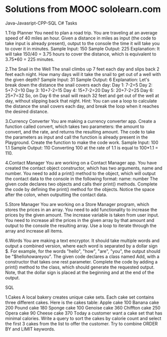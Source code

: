 # Solutions from MOOC sololearn.com 
Java-Javasript-CPP-SQL
C# Tasks

1.Trip Planner
You need to plan a road trip. You are traveling at an average speed of 40 miles an hour.
Given a distance in miles as input (the code to take input is already present), output to the console the time it will take you to cover it in minutes.
Sample Input:
150
Sample Output:
225
Explanation: It will take 150/40 = 3.75 hours to cover the distance, which is equivalent to 3.75*60 = 225 minutes.

2.The Snail in the Well
The snail climbs up 7 feet each day and slips back 2 feet each night.
How many days will it take the snail to get out of a well with the given depth?
Sample Input:
31
Sample Output:
6
Explanation: Let's break down the distance the snail covers each day:
Day 1: 7-2=5
Day 2: 5+7-2=10
Day 3: 10+7-2=15
Day 4: 15+7-2=20
Day 5: 20+7-2=25
Day 6: 25+7=32
So, on Day 6 the snail will reach 32 feet and get out of the well at day, without slipping back that night.
Hint: You can use a loop to calculate the distance the snail covers each day, and break the loop when it reaches the desired distance.

3.Currency Converter
You are making a currency converter app.
Create a function called convert, which takes two parameters: the amount to convert, and the rate, and returns the resulting amount.
The code to take the parameters as input and call the function is already present in the Playground.
Create the function to make the code work.
Sample Input:
100
1.1
Sample Output:
110
Converting 100 at the rate of 1.1 is equal to 100*1.1 = 110.

4.Contact Manager
You are working on a Contact Manager app.
You have created the contact object constructor, which has two arguments, name and number.
You need to add a print() method to the object, which will output the contact data to the console in the following format: name: number
The given code declares two objects and calls their print() methods. Complete the code by defining the print() method for the objects.
Notice the space after the colon, when outputting the contact data.

5.Store Manager
You are working on a Store Manager program, which stores the prices in an array.
You need to add functionality to increase the prices by the given amount.
The increase variable is taken from user input. You need to increase all the prices in the given array by that amount and output to the console the resulting array.
Use a loop to iterate through the array and increase all items.

6.Words
You are making a text encryptor. It should take multiple words and output a combined version, where each word is separated by a dollar sign $.
For example, for the words "hello", "how", "are", "you", the output should be "$hello$how$are$you$".
The given code declares a class named Add, with a constructor that takes one rest parameter.
Complete the code by adding a print() method to the class, which should generate the requested output.
Note, that the dollar sign is placed at the beginning and at the end of the output.

SQL

1.Cakes
A local bakery creates unique cake sets. Each cake set contains three different cakes.
Here is the cakes table:
Apple cake    100
Banana cake   200
Pound cake    180
Sponge cake   100
Genoise cake  360
Chiffton cake 250
Opera cake     90
Cheese cake   370
Тoday a customer want a cake set that has minimal calories.
Write a query to sort the cakes by calorie count and select the first 3 cakes from the list to offer the customer.
Try to combine ORDER BY and LIMIT keywords.

